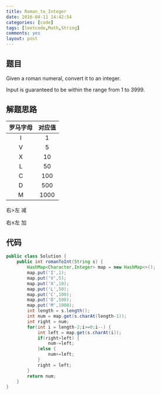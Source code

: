 ```yaml
---
title: Roman_to_Integer
date: 2016-04-11 14:42:54
categories: [code]
tags: [leetcode,Math,String]
comments: yes
layout: post
---
```


## 题目

Given a roman numeral, convert it to an integer.

Input is guaranteed to be within the range from 1 to 3999.

## 解题思路

|罗马字母|对应值|
|:---:|:---:|
|I|1|
|V|5|
|X|10|
|L|50|
|C|100|
|D|500|
|M|1000|

右>左 减

右≤左 加

## 代码

```java
public class Solution {
    public int romanToInt(String s) {
        HashMap<Character,Integer> map = new HashMap<>();
        map.put('I',1);
        map.put('V',5);
        map.put('X',10);
        map.put('L',50);
        map.put('C',100);
        map.put('D',500);
        map.put('M',1000);
        int length = s.length();
        int num = map.get(s.charAt(length-1));
        int right = num;
        for(int i = length-2;i>=0;i--) {
            int left = map.get(s.charAt(i));
            if(right>left) {
                num-=left;
            }else {
                num+=left;
            }
            right = left;
        }
        return num;
    }
}
```